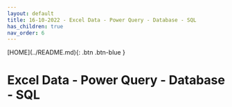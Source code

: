 ```yaml
---
layout: default
title: 16-10-2022 - Excel Data - Power Query - Database - SQL
has_children: true
nav_order: 6
---
```

<span class="fs-1">
[HOME](../README.md){: .btn .btn-blue }
</span>

# Excel Data - Power Query - Database - SQL